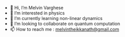 - 👋 Hi, I’m Melvin Varghese
- 👀 I’m interested in physics
- 🌱 I’m currently learning non-linear dynamics
- 💞️ I’m looking to collaborate on quantum computation
- 📫 How to reach me :  melvintheikkanath@gmail.com

<!---
qmelvin/qmelvin is a ✨ special ✨ repository because its `README.md` (this file) appears on your GitHub profile.
You can click the Preview link to take a look at your changes.
--->
